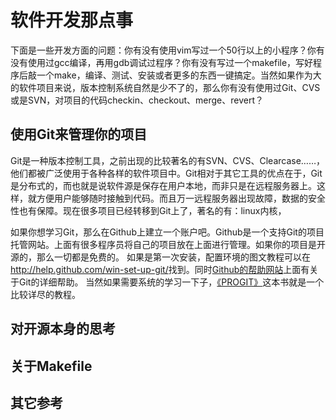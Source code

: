 # 软件开发那点事 #
下面是一些开发方面的问题：你有没有使用vim写过一个50行以上的小程序？你有没有使用过gcc编译，再用gdb调试过程序？你有没有写过一个makefile，写好程序后敲一个make，编译、测试、安装或者更多的东西一键搞定。当然如果作为大的软件项目来说，版本控制系统自然是少不了的，那么你有没有使用过Git、CVS或是SVN，对项目的代码checkin、checkout、merge、revert？

## 使用Git来管理你的项目 ##
Git是一种版本控制工具，之前出现的比较著名的有SVN、CVS、Clearcase……，他们都被广泛使用于各种各样的软件项目中。Git相对于其它工具的优点在于，Git是分布式的，而也就是说软件源是保存在用户本地，而非只是在远程服务器上。这样，就方便用户能够随时接触到代码。而且万一远程服务器出现故障，数据的安全性也有保障。现在很多项目已经转移到Git上了，著名的有：linux内核，

如果你想学习Git，那么在Github上建立一个账户吧。Github是一个支持Git的项目托管网站。上面有很多程序员将自己的项目放在上面进行管理。如果你的项目是开源的，那么一切都是免费的。
如果是第一次安装，配置环境的图文教程可以在<http://help.github.com/win-set-up-git/>找到。同时[Github的帮助网站](http://help.github.com/)上面有关于Git的详细帮助。
当然如果需要系统的学习一下子，[《PROGIT》](http://progit.org/)这本书就是一个比较详尽的教程。


## 对开源本身的思考 ##



## 关于Makefile ##


## 其它参考 ##